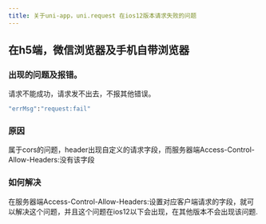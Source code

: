 ```yaml
---
title: 关于uni-app，uni.request 在ios12版本请求失败的问题
---
```

 

## 在h5端，微信浏览器及手机自带浏览器

### 出现的问题及报错。
 请求不能成功，请求发不出去，不报其他错误。

``` bash
"errMsg":"request:fail"
```

### 原因
 属于cors的问题，header出现自定义的请求字段，而服务器端Access-Control-Allow-Headers:没有该字段

### 如何解决

 在服务器端Access-Control-Allow-Headers:设置对应客户端请求的字段，就可以解决这个问题，并且这个问题在ios12以下会出现，在其他版本不会出现该问题.